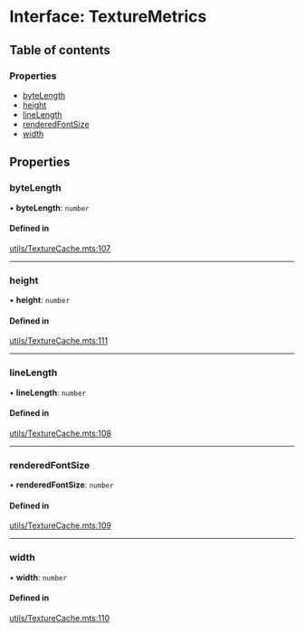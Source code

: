 # Interface: TextureMetrics

## Table of contents

### Properties

- [byteLength](../wiki/TextureMetrics#bytelength)
- [height](../wiki/TextureMetrics#height)
- [lineLength](../wiki/TextureMetrics#linelength)
- [renderedFontSize](../wiki/TextureMetrics#renderedfontsize)
- [width](../wiki/TextureMetrics#width)

## Properties

### byteLength

• **byteLength**: `number`

#### Defined in

[utils/TextureCache.mts:107](https://github.com/sister-software/asciify/blob/f11c4e8/utils/TextureCache.mts#L107)

___

### height

• **height**: `number`

#### Defined in

[utils/TextureCache.mts:111](https://github.com/sister-software/asciify/blob/f11c4e8/utils/TextureCache.mts#L111)

___

### lineLength

• **lineLength**: `number`

#### Defined in

[utils/TextureCache.mts:108](https://github.com/sister-software/asciify/blob/f11c4e8/utils/TextureCache.mts#L108)

___

### renderedFontSize

• **renderedFontSize**: `number`

#### Defined in

[utils/TextureCache.mts:109](https://github.com/sister-software/asciify/blob/f11c4e8/utils/TextureCache.mts#L109)

___

### width

• **width**: `number`

#### Defined in

[utils/TextureCache.mts:110](https://github.com/sister-software/asciify/blob/f11c4e8/utils/TextureCache.mts#L110)
